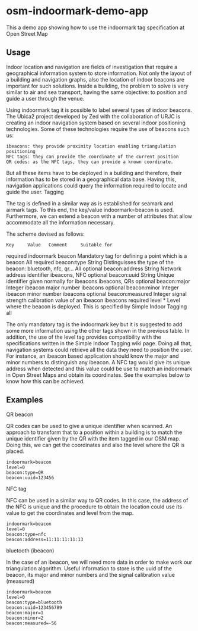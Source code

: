  
# osm-indoormark-demo-app

This a demo app showing how to use the indoormark tag specification at Open Street Map

## Usage

Indoor location and navigation are fields of investigation that require a geographical information system to store information. Not only the layout of a building and navigation graphs, also the location of indoor beacons are important for such solutions. Inside a building, the problem to solve is very similar to air and sea transport, having the same objective: to position and guide a user through the venue.

Using indoormark tag it is possible to label several types of indoor beacons. The Ubica2 project developed by Zed with the collaboration of URJC is creating an indoor navigation system based on several indoor positioning technologies. Some of these technologies require the use of beacons such us:

    ibeacons: they provide proximity location enabling triangulation positioning
    NFC tags: they can provide the coordinate of the current position
    QR codes: as the NFC tags, they can provide a known coordinate.

But all these items have to be deployed in a building and therefore, their information has to be stored in a geographical data base. Having this, navigation applications could query the information required to locate and guide the user.
Tagging

The tag is defined in a similar way as is established for seamark and airmark tags. To this end, the key/value indoormark=beacon is used. Furthermore, we can extend a beacon with a number of attributes that allow accommodate all the information necessary.

The scheme devised as follows:


	Key 	Value 	Comment 	Suitable for
required 	indoormark 	beacon 	Mandatory tag for defining a point which is a beacon 	All
required 	beacon:type 	String 	Distinguisses the type of the beacon: bluetooth, nfc, qr... 	All
optional 	beacon:address 	String 	Network address identifier 	ibeacons, NFC
optional 	beacon:uuid 	String 	Unique identifier given normally for ibeacons 	ibeacons, QRs
optional 	beacon:major 	Integer 	ibeacon major number 	ibeacons
optional 	beacon:minor 	Integer 	ibeacon minor number 	ibeacons
optional 	beacon:measured 	Integer 	signal strength calibration value of an ibeacon 	ibeacons
required 	level 	* 	Level where the beacon is deployed. This is specified by Simple Indoor Tagging 	all


The only mandatory tag is the indoormark key but it is suggested to add some more information using the other tags shown in the previous table. In addition, the use of the level tag provides compatibility with the specifications written in the Simple Indoor Tagging wiki page. Doing all that, navigation systems could retrieve all the data they need to position the user. For instance, an ibeacon based application should know the major and minor numbers to distinguish any ibeacon. A NFC tag would give its unique address when detected and this value could be use to match an indoormark in Open Street Maps and obtain its coordinates. See the examples below to know how this can be achieved.

## Examples

QR beacon

QR codes can be used to give a unique identifier when scanned. An approach to transform that to a position within a building is to match the unique identifier given by the QR with the item tagged in our OSM map. Doing this, we can get the coordinates and also the level where the QR is placed.

    indoormark=beacon
    level=0
    beacon:type=QR
    beacon:uuid=123456

NFC tag

NFC can be used in a similar way to QR codes. In this case, the address of the NFC is unique and the procedure to obtain the location could use its value to get the coordinates and level from the map.

    indoormark=beacon
    level=0
    beacon:type=nfc
    beacon:address=11:11:11:11:13

bluetooth (ibeacon)

In the case of an ibeacon, we will need more data in order to make work our triangulation algorithm. Useful information to store is the uuid of the beacon, its major and minor numbers and the signal calibration value (measured)

    indoormark=beacon
    level=0
    beacon:type=bluetooth
    beacon:uuid=123456789
    beacon:major=1
    beacon:minor=2
    beacon:measured=-56